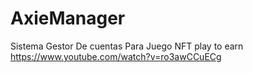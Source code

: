# AxieManager
Sistema Gestor De cuentas Para Juego NFT play to earn
https://www.youtube.com/watch?v=ro3awCCuECg
